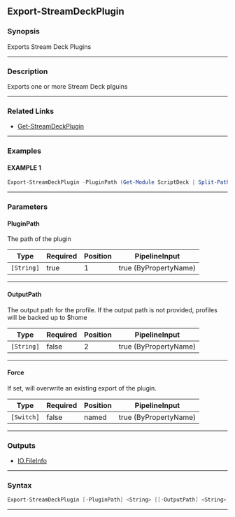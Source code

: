 Export-StreamDeckPlugin
-----------------------
### Synopsis
Exports Stream Deck Plugins

---
### Description

Exports one or more Stream Deck plguins

---
### Related Links
* [Get-StreamDeckPlugin](Get-StreamDeckPlugin.md)



---
### Examples
#### EXAMPLE 1
```PowerShell
Export-StreamDeckPlugin -PluginPath (Get-Module ScriptDeck | Split-Path | Join-Path -ChildPath "ScriptDeck.sdPlugin")
```

---
### Parameters
#### **PluginPath**

The path of the plugin






|Type      |Required|Position|PipelineInput        |
|----------|--------|--------|---------------------|
|`[String]`|true    |1       |true (ByPropertyName)|



---
#### **OutputPath**

The output path for the profile.
If the output path is not provided, profiles will be backed up to $home






|Type      |Required|Position|PipelineInput        |
|----------|--------|--------|---------------------|
|`[String]`|false   |2       |true (ByPropertyName)|



---
#### **Force**

If set, will overwrite an existing export of the plugin.






|Type      |Required|Position|PipelineInput        |
|----------|--------|--------|---------------------|
|`[Switch]`|false   |named   |true (ByPropertyName)|



---
### Outputs
* [IO.FileInfo](https://learn.microsoft.com/en-us/dotnet/api/System.IO.FileInfo)




---
### Syntax
```PowerShell
Export-StreamDeckPlugin [-PluginPath] <String> [[-OutputPath] <String>] [-Force] [<CommonParameters>]
```
---
